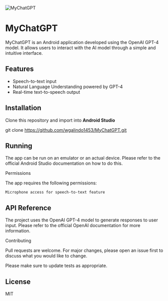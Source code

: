 ![MyChatGPT](https://github.com/wgalindo1453/chatgptdemo.gif)

# MyChatGPT

MyChatGPT is an Android application developed using the OpenAI GPT-4 model. It allows users to interact with the AI model through a simple and intuitive interface.

## Features

- Speech-to-text input
- Natural Language Understanding powered by GPT-4
- Real-time text-to-speech output

## Installation

Clone this repository and import into **Android Studio**

git clone https://github.com/wgalindo1453/MyChatGPT.git

## Running

The app can be run on an emulator or an actual device. Please refer to the official Android Studio documentation on how to do this.

Permissions

The app requires the following permissions:

    Microphone access for speech-to-text feature

## API Reference

The project uses the OpenAI GPT-4 model to generate responses to user input. Please refer to the official OpenAI documentation for more information.

Contributing

Pull requests are welcome. For major changes, please open an issue first to discuss what you would like to change.

Please make sure to update tests as appropriate.

## License

MIT

